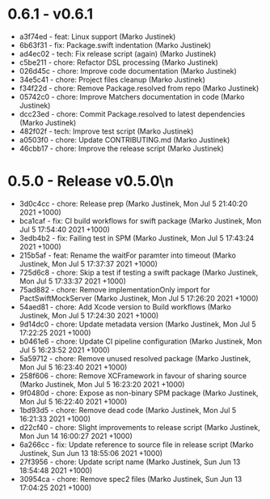 # 0.6.1 - v0.6.1
* a3f74ed - feat: Linux support (Marko Justinek)
* 6b63f31 - fix: Package.swift indentation (Marko Justinek)
* ad4ec02 - tech: Fix release script (again) (Marko Justinek)
* c5be211 - chore: Refactor DSL processing (Marko Justinek)
* 026d45c - chore: Improve code documentation (Marko Justinek)
* 34e5c41 - chore: Project files cleanup (Marko Justinek)
* f34f22d - chore: Remove Package.resolved from repo (Marko Justinek)
* 05742c0 - chore: Improve Matchers documentation in code (Marko Justinek)
* dcc23ed - chore: Commit Package.resolved to latest dependencies (Marko Justinek)
* 482f02f - tech: Improve test script (Marko Justinek)
* a0503f0 - chore: Update CONTRIBUTING.md (Marko Justinek)
* 46cbb17 - chore: Improve the release script (Marko Justinek)
# 0.5.0 - Release v0.5.0\n
* 3d0c4cc - chore: Release prep (Marko Justinek, Mon Jul 5 21:40:20 2021 +1000)
* bca1caf - fix: CI build workflows for swift package (Marko Justinek, Mon Jul 5 17:54:40 2021 +1000)
* 3edb4b2 - fix: Failing test in SPM (Marko Justinek, Mon Jul 5 17:43:24 2021 +1000)
* 215b5af - feat: Rename the waitFor paramter into timeout (Marko Justinek, Mon Jul 5 17:37:37 2021 +1000)
* 725d6c8 - chore: Skip a test if testing a swift package (Marko Justinek, Mon Jul 5 17:33:37 2021 +1000)
* 75ad882 - chore: Remove implementationOnly import for PactSwiftMockServer (Marko Justinek, Mon Jul 5 17:26:20 2021 +1000)
* 54aed81 - chore: Add Xcode version to Build workflows (Marko Justinek, Mon Jul 5 17:24:30 2021 +1000)
* 9d14dc0 - chore: Update metadata version (Marko Justinek, Mon Jul 5 17:22:25 2021 +1000)
* b0461e6 - chore: Update CI pipeline configuration (Marko Justinek, Mon Jul 5 16:23:52 2021 +1000)
* 5a59712 - chore: Remove unused resolved package (Marko Justinek, Mon Jul 5 16:23:40 2021 +1000)
* 258f606 - chore: Remove XCFramework in favour of sharing source (Marko Justinek, Mon Jul 5 16:23:20 2021 +1000)
* 9f0480d - chore: Expose as non-binary SPM package (Marko Justinek, Mon Jul 5 16:22:40 2021 +1000)
* 1bd93d5 - chore: Remove dead code (Marko Justinek, Mon Jul 5 16:21:33 2021 +1000)
* d22cf40 - chore: Slight improvements to release script (Marko Justinek, Mon Jun 14 16:00:27 2021 +1000)
* 6a266cc - fix: Update reference to source file in release script (Marko Justinek, Sun Jun 13 18:55:06 2021 +1000)
* 27f3956 - chore: Update script name (Marko Justinek, Sun Jun 13 18:54:48 2021 +1000)
* 30954ca - chore: Remove spec2 files (Marko Justinek, Sun Jun 13 17:04:25 2021 +1000)
